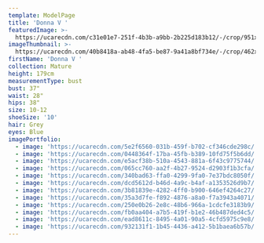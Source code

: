 ```yaml
---
template: ModelPage
title: 'Donna V '
featuredImage: >-
  https://ucarecdn.com/c31e01e7-251f-4b3b-a9bb-2b225d183b12/-/crop/951x487/4,56/-/preview/
imageThumbnail: >-
  https://ucarecdn.com/40b8418a-ab48-4fa5-be87-9a41a8bf734e/-/crop/462x666/0,0/-/preview/
firstName: 'Donna V '
collection: Mature
height: 179cm
measurementType: bust
bust: 37"
waist: 28"
hips: 38"
size: 10-12
shoeSize: '10'
hair: Grey
eyes: Blue
imagePortfolio:
  - image: 'https://ucarecdn.com/5e2f6560-031b-459f-b702-cf346cde298c/'
  - image: 'https://ucarecdn.com/0448364f-17ba-45fb-b389-10fd75f5b6dd/'
  - image: 'https://ucarecdn.com/e5acf38b-510a-4543-881a-6f43c9775744/'
  - image: 'https://ucarecdn.com/065cc760-aa2f-4b27-9524-d2903f1b3cfa/'
  - image: 'https://ucarecdn.com/340bad63-ffa0-4299-9fa0-7e37bdc8050f/'
  - image: 'https://ucarecdn.com/dcd5612d-b46d-4a9c-b4af-a1353526d9b7/'
  - image: 'https://ucarecdn.com/3b81839e-4282-4ff0-b900-646ef4264c27/'
  - image: 'https://ucarecdn.com/35a3d7fe-f892-4876-a8a0-f7a3943a4071/'
  - image: 'https://ucarecdn.com/250e0b26-2e8c-48b6-966a-1cdcfe3183b9/'
  - image: 'https://ucarecdn.com/fb0aa404-a7b5-419f-b1e2-46b487ded4c5/'
  - image: 'https://ucarecdn.com/ead8611c-8495-4a01-90a5-4cfd5975c9e8/'
  - image: 'https://ucarecdn.com/932131f1-1b45-4436-a412-5b1baea6b57b/'
---
```


